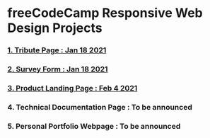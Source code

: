 # freeCodeCamp Responsive Web Design Projects

### [1. Tribute Page : Jan 18 2021](https://codepen.io/vasudeveloper001/full/RwGvxXJ)

### [2. Survey Form : Jan 18 2021](https://codepen.io/vasudeveloper001/full/vYXbaJE)

### [3. Product Landing Page : Feb 4 2021](https://codepen.io/vasudeveloper001/full/ZEBbgQq)

### 4. Technical Documentation Page : To be announced

### 5. Personal Portfolio Webpage : To be announced

